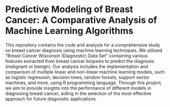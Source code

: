 # Predictive Modeling of Breast Cancer: A Comparative Analysis of Machine Learning Algorithms

This repository contains the code and analysis for a comprehensive study on breast cancer diagnosis using machine learning techniques. 
We utilized "Breast Cancer Wisconsin (Diagnostic) Data Set" containing various features extracted from breast cancer biopsies to predict the diagnosis (malignant or benign). 
Our analysis includes the implementation and comparison of multiple linear and non-linear machine learning models, such as logistic regression, decision trees, random forests, support vector machines, and more, using R programming language. 
Through this project, we aim to provide insights into the performance of different models in diagnosing breast cancer, aiding in the selection of the most effective approach for future diagnostic applications.
